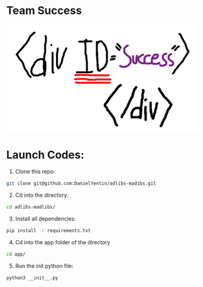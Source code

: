 # Team Success
![alt text](flag.png "Flag")

# Launch Codes:

1. Clone this repo:
```sh
git clone git@github.com:DanielYentin/adlibs-madibs.git
```

2. Cd into the directory:
```sh
cd adlibs-madlibs/
```

3. Install all dependencies:
```sh
pip install -r requirements.txt
```

4. Cd into the app folder of the directory
```sh
cd app/
```

5. Run the init python file:
```sh
python3 __init__.py
```
